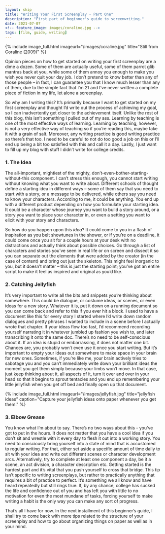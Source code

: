 ```yaml
---
layout: skip
title: "Writing Your First Screenplay - Part One"
description: "First part of beginner's guide to screenwriting."
date: 2021-07-07
<!-- feature_image: images/coraline.jpg -->
tags: [film, guide, writing]
---
```

{% include image_full.html imageurl="/images/coraline.jpg" title="Still from Coraline (2009)" %}	

Opinion pieces on how to get started on writing your first screenplay are a dime a dozen. Some of them are actually useful, some of them parrot glib mantras back at you, while some of them annoy you enough to make you wish you never quit your day job. I don’t pretend to know better than any of those people – in fact, I can guarantee you that I know much lesser than any of them, due to the simple fact that I’m 21 and I’ve never written a complete piece of fiction in my life, let alone a screenplay.

<!--more-->

So why am I writing this? It’s primarily because I want to get started on my first screenplay and thought I’d write out the process of achieving my goal, so I can inadvertently get closer to the achievement itself. Unlike the rest of this blog, this isn’t something I pulled out of my ass. Learning by teaching is one of the most effective ways of learning. Learning by teaching, however, is not a very effective way of teaching so if you’re reading this, maybe take it with a grain of salt. Moreover, any writing practice is good writing practice so there’s that too. I need to be careful to not do too good a job on this or I’ll end up being a bit too satisfied with this and call it a day. Lastly, I just want to fill up my blog with stuff I didn’t write for college credits.

### 1.	The Idea

The all-important, mightiest of the mighty, don’t-even-bother-starting-without-this component. I can’t stress this enough, you cannot start writing without knowing what you want to write about. Different schools of thought define a starting idea in different ways – some of them say that you need to start with a story, or a message to be delivered, while others say you need to know your characters. According to me, it could be anything. You end up with a different product depending on how you formulate your starting idea. It could be a character whose journey you want to build a story around, or a story you want to place your character in, or even a setting you want to elicit with your story and characters. 

So how do you happen upon this _idea_? It could come to you in a flash of inspiration as you belt showtunes in the shower, or if you’re on a deadline, it could come once you sit for a couple hours at your desk with no distractions and actually think about possible choices. Go through a list of characters and stories you’ve seen in real life or on screen and dissect it so you can separate out the elements that were added by the creator (in the case of content) and bring out just the skeleton. This might feel inorganic to you, but it doesn’t matter – this is just the starting point; you’ve got an entire script to make it feel as inspired and original as you’d like.

### 2.	Catching Jellyfish

It’s very important to write all the bits and snippets you’re thinking about somewhere. This could be dialogue, or costume ideas, or scenes, or even ideas for a new story. Whatever it is, put it down on a running document so you can come back and refer to this if you ever hit a block. I used to have a document like this for every story I started where I’d write down random dialogues and pretty phrases I wanted to include in a scene before I actually wrote that chapter. If your ideas flow too fast, I’d recommend recording yourself narrating it in whatever jumbled up fashion you wish to, and later transcribing it onto the same doc. There’s no need to be self-conscious about it. If an idea is stupid or embarrassing, it does not matter one bit. Chances are, you probably won’t even use it once you start writing. But it’s important to empty your ideas out somewhere to make space in your brain for new ones. Sometimes, if you’re like me, your brain actively tries to sabotage you and you can’t immediately write down your brilliant ideas the moment you get them simply because your limbs won’t move. In that case, just keep thinking about it, all aspects of it, turn it over and over in your head so that it begins to sprout tentacles and you end up remembering your little jellyfish when you get off bed and finally open up that document.

{% include image_full.html imageurl="/images/jellyfish.jpg" title="jellyfish ideas" caption="Capture your jellyfish ideas onto paper whenever you get them." %}

### 3.	Elbow Grease

You know what I’m about to say. There’s no two ways about this - you’ve got to put in the hours. It does not matter that you have a cool idea if you don’t sit and wrestle with it every day to flesh it out into a working story. You need to consciously bring yourself into a state of mind that is accustomed to regular writing. For that, either set aside a specific amount of time daily to sit with your idea and write out different scenes or character development arcs. Alternatively, try to complete at least one component a day, be it a scene, an act division, a character description etc. Getting started is the hardest part and it’s vital that you push yourself to cross that bridge. This tip isn’t specific to writing screenplays, but rather to practically anything that requires a bit of practice to perfect. It’s something we all know and have heard repeatedly but still rings true. If, by any chance, college has sucked the life and confidence out of you and has left you with little to no motivation for even the most mundane of tasks, forcing yourself to make writing a habit is the only way you can make any sort of progress. 

That’s all I have for now. In the next installment of this beginner’s guide, I shall try to come back with more tips related to the structure of your screenplay and how to go about organizing things on paper as well as in your mind.
